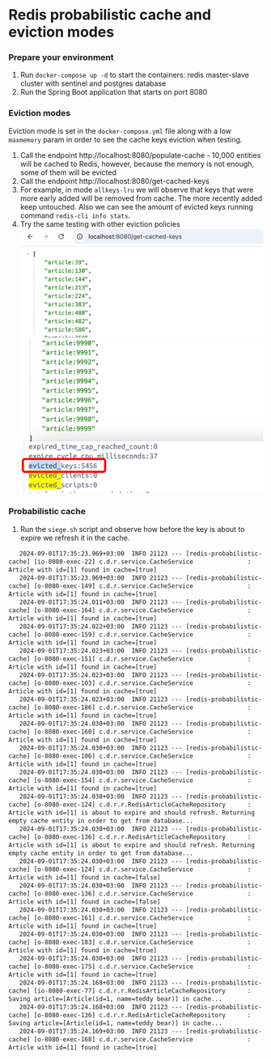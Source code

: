 # Redis probabilistic cache and eviction modes

### Prepare your environment
1. Run `docker-compose up -d` to start the containers: redis master-slave cluster with sentinel and postgres database
2. Run the Spring Boot application that starts on port 8080

### Eviction modes
Eviction mode is set in the `docker-compose.yml` file along with a low `maxmemory` param in order to see the cache keys eviction when testing.
1. Call the endpoint http://localhost:8080/populate-cache - 10,000 entities will be cached to Redis, however, because the memory is not enough, some of them will be evicted
2. Call the endpoint http://localhost:8080/get-cached-keys
3. For example, in mode `allkeys-lru` we will observe that keys that were more early added will be removed from cache. The more recently added keep untouched. Also we can see the amount of evicted keys running command `redis-cli info stats`.
4. Try the same testing with other eviction policies
![img.png](images/img.png)
![img_2.png](images/img_2.png)
![img_1.png](images/img_1.png)

### Probabilistic cache
1. Run the `siege.sh` script and observe how before the key is about to expire we refresh it in the cache. 
````
   2024-09-01T17:35:23.969+03:00  INFO 21123 --- [redis-probabilistic-cache] [io-8080-exec-22] c.d.r.service.CacheService               : Article with id=[1] found in cache=[true]
   2024-09-01T17:35:23.969+03:00  INFO 21123 --- [redis-probabilistic-cache] [o-8080-exec-149] c.d.r.service.CacheService               : Article with id=[1] found in cache=[true]
   2024-09-01T17:35:24.011+03:00  INFO 21123 --- [redis-probabilistic-cache] [o-8080-exec-164] c.d.r.service.CacheService               : Article with id=[1] found in cache=[true]
   2024-09-01T17:35:24.022+03:00  INFO 21123 --- [redis-probabilistic-cache] [o-8080-exec-159] c.d.r.service.CacheService               : Article with id=[1] found in cache=[true]
   2024-09-01T17:35:24.023+03:00  INFO 21123 --- [redis-probabilistic-cache] [o-8080-exec-151] c.d.r.service.CacheService               : Article with id=[1] found in cache=[true]
   2024-09-01T17:35:24.023+03:00  INFO 21123 --- [redis-probabilistic-cache] [o-8080-exec-103] c.d.r.service.CacheService               : Article with id=[1] found in cache=[true]
   2024-09-01T17:35:24.023+03:00  INFO 21123 --- [redis-probabilistic-cache] [o-8080-exec-186] c.d.r.service.CacheService               : Article with id=[1] found in cache=[true]
   2024-09-01T17:35:24.030+03:00  INFO 21123 --- [redis-probabilistic-cache] [o-8080-exec-160] c.d.r.service.CacheService               : Article with id=[1] found in cache=[true]
   2024-09-01T17:35:24.030+03:00  INFO 21123 --- [redis-probabilistic-cache] [o-8080-exec-106] c.d.r.service.CacheService               : Article with id=[1] found in cache=[true]
   2024-09-01T17:35:24.030+03:00  INFO 21123 --- [redis-probabilistic-cache] [o-8080-exec-154] c.d.r.service.CacheService               : Article with id=[1] found in cache=[true]
   2024-09-01T17:35:24.030+03:00  INFO 21123 --- [redis-probabilistic-cache] [o-8080-exec-124] c.d.r.r.RedisArticleCacheRepository      : Article with id=[1] is about to expire and should refresh. Returning empty cache entity in order to get from database...
   2024-09-01T17:35:24.030+03:00  INFO 21123 --- [redis-probabilistic-cache] [o-8080-exec-136] c.d.r.r.RedisArticleCacheRepository      : Article with id=[1] is about to expire and should refresh. Returning empty cache entity in order to get from database...
   2024-09-01T17:35:24.030+03:00  INFO 21123 --- [redis-probabilistic-cache] [o-8080-exec-124] c.d.r.service.CacheService               : Article with id=[1] found in cache=[false]
   2024-09-01T17:35:24.030+03:00  INFO 21123 --- [redis-probabilistic-cache] [o-8080-exec-136] c.d.r.service.CacheService               : Article with id=[1] found in cache=[false]
   2024-09-01T17:35:24.030+03:00  INFO 21123 --- [redis-probabilistic-cache] [o-8080-exec-161] c.d.r.service.CacheService               : Article with id=[1] found in cache=[true]
   2024-09-01T17:35:24.030+03:00  INFO 21123 --- [redis-probabilistic-cache] [o-8080-exec-183] c.d.r.service.CacheService               : Article with id=[1] found in cache=[true]
   2024-09-01T17:35:24.030+03:00  INFO 21123 --- [redis-probabilistic-cache] [o-8080-exec-175] c.d.r.service.CacheService               : Article with id=[1] found in cache=[true]
   2024-09-01T17:35:24.168+03:00  INFO 21123 --- [redis-probabilistic-cache] [io-8080-exec-77] c.d.r.r.RedisArticleCacheRepository      : Saving article=[Article(id=1, name=teddy bear)] in cache...
   2024-09-01T17:35:24.168+03:00  INFO 21123 --- [redis-probabilistic-cache] [o-8080-exec-136] c.d.r.r.RedisArticleCacheRepository      : Saving article=[Article(id=1, name=teddy bear)] in cache...
   2024-09-01T17:35:24.169+03:00  INFO 21123 --- [redis-probabilistic-cache] [o-8080-exec-168] c.d.r.service.CacheService               : Article with id=[1] found in cache=[true]